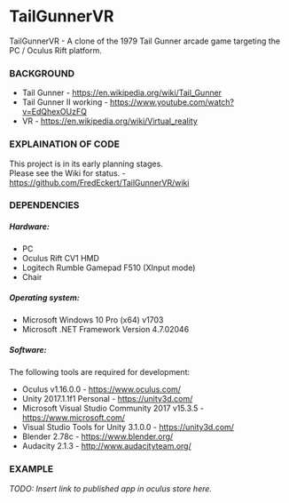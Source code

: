 # TailGunnerVR


TailGunnerVR - A clone of the 1979 Tail Gunner arcade game targeting the PC / Oculus Rift platform.

### BACKGROUND

+ Tail Gunner - https://en.wikipedia.org/wiki/Tail_Gunner
+ Tail Gunner II working - https://www.youtube.com/watch?v=EdQhexOUzFQ
+ VR - https://en.wikipedia.org/wiki/Virtual_reality


### EXPLAINATION OF CODE

<!-- TODO: An explaination of the code can be found on the following blog posts: -->
This project is in its early planning stages.  
Please see the Wiki for status. - https://github.com/FredEckert/TailGunnerVR/wiki

### DEPENDENCIES

##### Hardware:
- PC
- Oculus Rift CV1 HMD
- Logitech Rumble Gamepad F510 (XInput mode)
- Chair

##### Operating system:
- Microsoft Windows 10 Pro (x64) v1703
- Microsoft .NET Framework Version 4.7.02046

##### Software:
The following tools are required for development:
- Oculus v1.16.0.0 - https://www.oculus.com/
- Unity 2017.1.1f1 Personal - https://unity3d.com/
- Microsoft Visual Studio Community 2017 v15.3.5 - https://www.microsoft.com/
- Visual Studio Tools for Unity 3.1.0.0 - https://unity3d.com/
- Blender 2.78c - https://www.blender.org/
- Audacity 2.1.3 - http://www.audacityteam.org/

### EXAMPLE

*TODO: Insert link to published app in oculus store here.*

